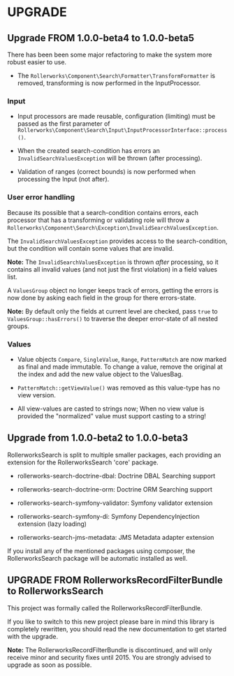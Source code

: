 UPGRADE
=======

## Upgrade FROM 1.0.0-beta4 to 1.0.0-beta5

There has been been some major refactoring to make the system more robust
easier to use. 

* The `Rollerworks\Component\Search\Formatter\TransformFormatter` is removed,
  transforming is now performed in the InputProcessor.

### Input

* Input processors are made reusable, configuration (limiting) must be passed as the
  first parameter of `Rollerworks\Component\Search\Input\InputProcessorInterface::process()`.
  
* When the created search-condition has errors an `InvalidSearchValuesException`
  will be thrown (after processing).
  
* Validation of ranges (correct bounds) is now performed when processing the Input (not after).
  
### User error handling

Because its possible that a search-condition contains errors, each processor
that has a transforming or validating role will throw a
`Rollerworks\Component\Search\Exception\InvalidSearchValuesException`.

The `InvalidSearchValuesException` provides access to the search-condition,
but the condition will contain some values that are invalid.
  
**Note:** The `InvalidSearchValuesException` is thrown *after* processing,
so it contains all invalid values (and not just the first violation) in a field values list.

A `ValuesGroup` object no longer keeps track of errors, getting the errors
is now done by asking each field in the group for there errors-state.

**Note:** By default only the fields at current level are checked,
pass `true` to `ValuesGroup::hasErrors()` to traverse the deeper
error-state of all nested groups.

### Values
  
* Value objects `Compare`, `SingleValue`, `Range`, `PatternMatch` are now marked as
  final and made immutable. To change a value, remove the original at the index and
  add the new value object to the ValuesBag.
  
* `PatternMatch::getViewValue()` was removed as this value-type has no view version.
  
* All view-values are casted to strings now;
  When no view value is provided the "normalized" value must support casting to a string!

## Upgrade from 1.0.0-beta2 to 1.0.0-beta3

RollerworksSearch is split to multiple smaller packages,
each providing an extension for the RollerworksSearch 'core' package.

* rollerworks-search-doctrine-dbal: Doctrine DBAL Searching support
* rollerworks-search-doctrine-orm:  Doctrine ORM Searching support

* rollerworks-search-symfony-validator: Symfony validator extension
* rollerworks-search-symfony-di: Symfony DependencyInjection extension (lazy loading)
* rollerworks-search-jms-metadata: JMS Metadata adapter extension

If you install any of the mentioned packages using composer,
the RollerworksSearch package will be automatic installed as well.

## UPGRADE FROM RollerworksRecordFilterBundle to RollerworksSearch

This project was formally called the RollerworksRecordFilterBundle.

If you like to switch to this new project please bare in mind
this library is completely rewritten, you should read the new documentation
to get started with the upgrade.

**Note:** The RollerworksRecordFilterBundle is discontinued, and will only receive
minor and security fixes until 2015. You are strongly advised to upgrade as soon as
possible.
